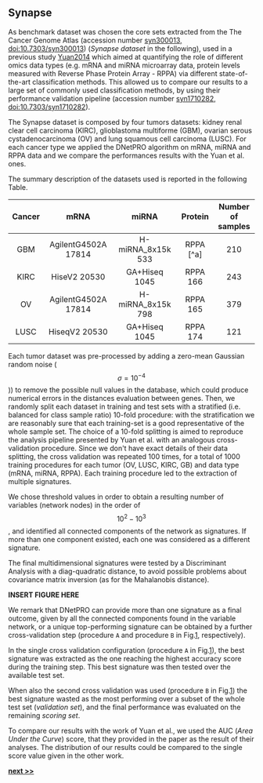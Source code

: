 ## Synapse

As benchmark dataset was chosen the core sets extracted from the The Cancer Genome Atlas (accession number [syn300013, doi:10.7303/syn300013](https://www.synapse.org/#!Synapse:syn300013/wiki/27406)) (*Synapse dataset* in the following), used in a previous study [Yuan2014](https://www.nature.com/articles/nbt.2940) which aimed at quantifying the role of different omics data types (e.g. mRNA and miRNA microarray data,  protein levels measured with Reverse Phase Protein Array - RPPA) via different state-of-the-art classification methods.
This allowed us to compare our results to a large set of commonly used classification methods, by using their performance validation pipeline (accession number [syn1710282, doi:10.7303/syn1710282](https://www.synapse.org/#!Synapse:syn1710282/wiki/27303)).

The Synapse dataset is composed by four tumors datasets: kidney renal clear cell carcinoma (KIRC), glioblastoma multiforme (GBM), ovarian serous cystadenocarcinoma (OV) and lung squamous cell carcinoma (LUSC).
For each cancer type we applied the DNetPRO algorithm on mRNA, miRNA and RPPA data and we compare the performances results with the Yuan et al. ones.

The summary description of the datasets used is reported in the following Table.

| Cancer |    mRNA                   | miRNA                    | Protein         | Number </br> of samples  |
|:------:|:-------------------------:|:------------------------:|:---------------:|:------------------------:|
| GBM    | AgilentG4502A       17814 | H-miRNA_8x15k       533  | RPPA [^a]       |     210                  |
| KIRC   | HiseV2              20530 | GA+Hiseq            1045 | RPPA       166  |     243                  |
| OV     | AgilentG4502A       17814 | H-miRNA_8x15k       798  | RPPA       165  |     379                  |
| LUSC   | HiseqV2             20530 | GA+Hiseq            1045 | RPPA       174  |     121                  |

Each tumor dataset was pre-processed by adding a zero-mean Gaussian random noise ($$\sigma = 10^{-4}$$)) to remove the possible null values in the database, which could produce numerical errors in the distances evaluation between genes.
Then, we randomly split each dataset in training and test sets with a stratified (i.e. balanced for class sample ratio) 10-fold procedure: with the stratification we are reasonably sure that each training-set is a good representative of the whole sample set.
The choice of a 10-fold splitting is aimed to reproduce the analysis pipeline presented by Yuan et al. with an analogous cross-validation procedure.
Since we don't have exact details of their data splitting, the cross validation was repeated 100 times, for a total of 1000 training procedures for each tumor (OV, LUSC, KIRC, GB) and data type (mRNA, miRNA, RPPA).
Each training procedure led to the extraction of multiple signatures.

We chose threshold values in order to obtain a resulting number of variables (network nodes) in the order of $$10^2-10^3$$, and identified all connected components of the network as signatures.
If more than one component existed, each one was considered as a different signature.

The final multidimensional signatures were tested by a Discriminant Analysis with a diag-quadratic distance, to avoid possible problems about covariance matrix inversion (as for the Mahalanobis distance).

**INSERT FIGURE HERE**

We remark that DNetPRO can provide more than one signature as a final outcome, given by all the connected components found in the variable network, or a unique top-performing signature can be obtained by a further cross-validation step (procedure `A` and procedure `B` in Fig.[1](), respectively).

In the single cross validation configuration (procedure `A` in Fig.[1]()), the best signature was extracted as the one reaching the highest accuracy score during the training step.
This best signature was then tested over the available test set.

When also the second cross validation was used (procedure `B` in Fig.[1]()) the best signature wasted as the most performing over a subset of the whole test set (*validation set*), and the final performance was evaluated on the remaining *scoring set*.

To compare our results with the work of Yuan et al., we used the AUC (*Area Under the Curve*) score, that they provided in the paper as the result of their analyses.
The distribution of our results could be compared to the single score value given in the other work.

[**next >>**](./mRNA.md)
